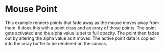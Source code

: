 # Mouse Point

This example renders points that fade away as the mouse moves away from them.  It does this with a point class and an array of those points.  The point gets activated and the alpha value is set to full opacity.
The point then fades out by altering the alpha value as it moves.  The active point data is copied into the array buffer to be rendered on the canvas.